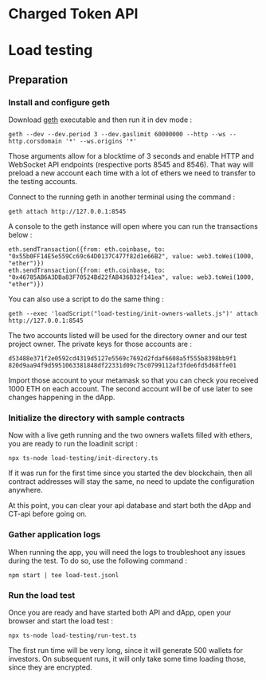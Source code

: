 # Charged Token API

# Load testing

## Preparation

### Install and configure geth

Download [geth](https://geth.ethereum.org/downloads) executable and then run it in dev mode :

```
geth --dev --dev.period 3 --dev.gaslimit 60000000 --http --ws --http.corsdomain '*' --ws.origins '*'
```

Those arguments allow for a blocktime of 3 seconds and enable HTTP and WebSocket API endpoints (respective ports 8545 and 8546).
That way will preload a new account each time with a lot of ethers we need to transfer to the testing accounts.

Connect to the running geth in another terminal using the command :

```
geth attach http://127.0.0.1:8545
```

A console to the geth instance will open where you can run the transactions below :

```
eth.sendTransaction({from: eth.coinbase, to: "0x55b0FF14E5e559Cc69c64D0137C477f82d1e66B2", value: web3.toWei(1000, "ether")})
eth.sendTransaction({from: eth.coinbase, to: "0x46785AB6A3DBa83F70524Bd22fAB436B32f141ea", value: web3.toWei(1000, "ether")})
```

You can also use a script to do the same thing :

```
geth --exec 'loadScript("load-testing/init-owners-wallets.js")' attach http://127.0.0.1:8545
```

The two accounts listed will be used for the directory owner and our test project owner. The private keys for those accounts are :

```
d53488e371f2e0592cd4319d5127e5569c7692d2fdaf6608a5f555b8398bb9f1
820d9aa94f9d5951063381848df22331d09c75c0799112af3fde6fd5d68ffe01
```

Import those account to your metamask so that you can check you received 1000 ETH on each account.
The second account will be of use later to see changes happening in the dApp.

### Initialize the directory with sample contracts

Now with a live geth running and the two owners wallets filled with ethers, you are ready to run the loadinit script :

```
npx ts-node load-testing/init-directory.ts
```

If it was run for the first time since you started the dev blockchain, then all contract addresses will stay the same, no need to update the configuration anywhere.

At this point, you can clear your api database and start both the dApp and CT-api before going on.

### Gather application logs

When running the app, you will need the logs to troubleshoot any issues during the test. To do so, use the following command :

```
npm start | tee load-test.jsonl
```

### Run the load test

Once you are ready and have started both API and dApp, open your browser and start the load test :

```
npx ts-node load-testing/run-test.ts
```

The first run time will be very long, since it will generate 500 wallets for investors. On subsequent runs, it will only take some time loading those, since they are encrypted.
